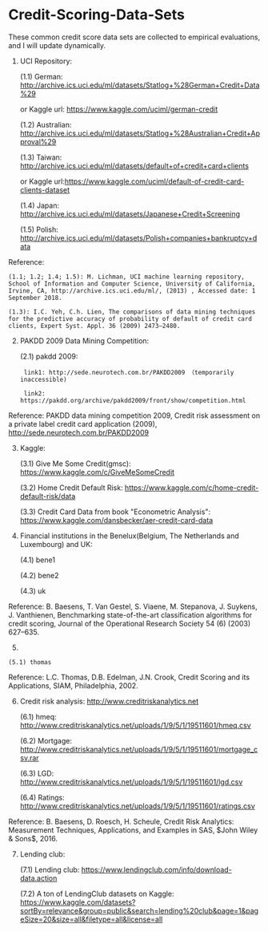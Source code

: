 # Credit-Scoring-Data-Sets
These common credit score data sets are collected to empirical evaluations, and I will update dynamically.

1. UCI Repository:

	(1.1) German: http://archive.ics.uci.edu/ml/datasets/Statlog+%28German+Credit+Data%29
	
	  or Kaggle url: https://www.kaggle.com/uciml/german-credit

	(1.2) Australian: http://archive.ics.uci.edu/ml/datasets/Statlog+%28Australian+Credit+Approval%29
         
	(1.3) Taiwan: http://archive.ics.uci.edu/ml/datasets/default+of+credit+card+clients
	
	  or Kaggle url:https://www.kaggle.com/uciml/default-of-credit-card-clients-dataset
	
	(1.4) Japan: http://archive.ics.uci.edu/ml/datasets/Japanese+Credit+Screening
	
	(1.5) Polish: http://archive.ics.uci.edu/ml/datasets/Polish+companies+bankruptcy+data


Reference: 

	(1.1; 1.2; 1.4; 1.5): M. Lichman, UCI machine learning repository, School of Information and Computer Science, University of California, Irvine, CA, http://archive.ics.uci.edu/ml/, (2013) , Accessed date: 1 September 2018.
	
	(1.3): I.C. Yeh, C.h. Lien, The comparisons of data mining techniques for the predictive accuracy of probability of default of credit card clients, Expert Syst. Appl. 36 (2009) 2473–2480.

2. PAKDD 2009 Data Mining Competition:

	(2.1) pakdd 2009: 
	
		link1: http://sede.neurotech.com.br/PAKDD2009 （temporarily inaccessible)
		
		link2: https://pakdd.org/archive/pakdd2009/front/show/competition.html
    
Reference: PAKDD data mining competition 2009, Credit risk assessment on a private label credit card application (2009), http://sede.neurotech.com.br/PAKDD2009

3. Kaggle:

	(3.1) Give Me Some Credit(gmsc): https://www.kaggle.com/c/GiveMeSomeCredit
	
	(3.2) Home Credit Default Risk: https://www.kaggle.com/c/home-credit-default-risk/data
	
	(3.3) Credit Card Data from book "Econometric Analysis": https://www.kaggle.com/dansbecker/aer-credit-card-data
    
4. Financial institutions in the Benelux(Belgium, The Netherlands and Luxembourg) and UK:

	(4.1) bene1
	
	(4.2) bene2
	
	(4.3) uk
		
Reference: B. Baesens, T. Van Gestel, S. Viaene, M. Stepanova, J. Suykens, J. Vanthienen, Benchmarking state-of-the-art classification algorithms for credit scoring, Journal of the Operational Research Society 54 (6) (2003) 627–635.

5.

	(5.1) thomas

Reference: L.C. Thomas, D.B. Edelman, J.N. Crook, Credit Scoring and its Applications, SIAM, Philadelphia, 2002.

6. Credit risk analysis: http://www.creditriskanalytics.net

	(6.1) hmeq: http://www.creditriskanalytics.net/uploads/1/9/5/1/19511601/hmeq.csv
	
	(6.2) Mortgage: http://www.creditriskanalytics.net/uploads/1/9/5/1/19511601/mortgage_csv.rar
	
	(6.3) LGD: http://www.creditriskanalytics.net/uploads/1/9/5/1/19511601/lgd.csv
	
	(6.4) Ratings: http://www.creditriskanalytics.net/uploads/1/9/5/1/19511601/ratings.csv
		
Reference: B. Baesens, D. Roesch, H. Scheule, Credit Risk Analytics: Measurement Techniques, Applications, and Examples in SAS, $John Wiley & Sons$, 2016.


7. Lending club:

	(7.1) Lending club: https://www.lendingclub.com/info/download-data.action
	
	(7.2) A ton of LendingClub datasets on Kaggle: 
	https://www.kaggle.com/datasets?sortBy=relevance&group=public&search=lending%20club&page=1&pageSize=20&size=all&filetype=all&license=all
